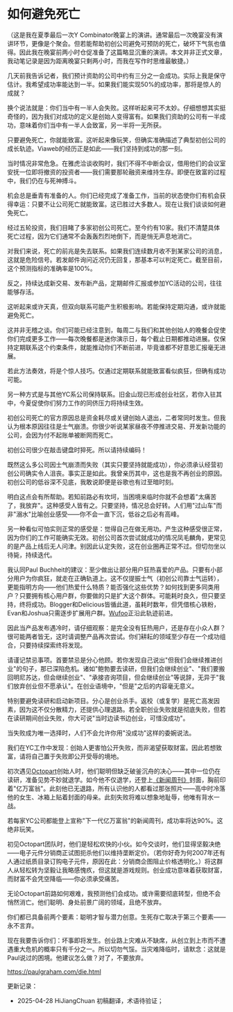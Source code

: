 


# 如何避免死亡

（这是我在夏季最后一次Y Combinator晚宴上的演讲。通常最后一次晚宴没有演讲环节，更像是个聚会。但若能帮助初创公司避免可预防的死亡，破坏下气氛也值得。因此我在晚宴前两小时仓促准备了这篇略显沉重的演讲。本文并非正式文章，我动笔记录是因为距离晚宴只剩两小时，而我在写作时思维最敏捷。）

几天前我告诉记者，我们预计资助的公司中约有三分之一会成功。实际上我是保守估计。我希望成功率能达到一半。如果我们能实现50%的成功率，那将是惊人的成就？

换个说法就是：你们当中有一半人会失败。这样听起来可不太妙。仔细想想其实挺奇怪的，因为我们对成功的定义是创始人变得富有。如果我们资助的公司有一半成功，意味着你们当中有一半人会致富，另一半将一无所获。

只要避免死亡，你就能致富。这听起来像玩笑，但确实准确描述了典型初创公司的成长轨迹。Viaweb的经历正是如此——我们坚持到成功的那一刻。

当时情况非常危急。在雅虎洽谈收购时，我们不得不中断会议，借用他们的会议室安抚一位即将撤资的投资者——我们需要那轮融资来维持生存。即便在致富的过程中，我们仍在与死神搏斗。

机会总是垂青有准备的人。你们已经完成了准备工作，当前的状态使你们有机会获得幸运：只要不让公司死亡就能致富。这已胜过大多数人。现在让我们谈谈如何避免死亡。

经过五轮投资，我们目睹了多家初创公司死亡。至今约有10家。我们不清楚具体死亡过程，因为它们通常不会轰轰烈烈地倒下，而是悄无声息地消亡。

对我们来说，死亡的前兆是失去联系。如果我们连续数月收不到某家公司的消息，这就是危险信号。若发邮件询问近况仍无回复，那基本可以判定死亡。截至目前，这个预测指标的准确率是100%。

反之，持续达成新交易、发布新产品，定期邮件汇报或参加YC活动的公司，往往能够存活。

这听起来或许天真，但双向联系可能产生积极影响。若能保持定期沟通，或许就能避免死亡。

这并非无稽之谈。你们可能已经注意到，每周二与我们和其他创始人的晚餐会促使你们完成更多工作——每次晚餐都是迷你演示日，每个截止日期都推动进展。仅保持定期联系这个约束条件，就能推动你们不断前进，毕竟谁都不好意思汇报毫无进展。

若此方法奏效，将是个惊人技巧。仅通过定期联系就能致富看似疯狂，但确有成功可能。

另一种方式是与其他YC系公司保持联系。旧金山现已形成创业社区，若你入驻其中，今夏促使你们努力工作的同侪压力将持续生效。

初创公司死亡的官方原因总是资金耗尽或关键创始人退出，二者常同时发生。但我认为根本原因往往是士气崩溃。你很少听说某家昼夜不停推进交易、开发新功能的公司，会因为付不起账单被断网而死亡。

初创公司很少在敲击键盘时猝死。所以请持续编码！

既然这么多公司因士气崩溃而失败（其实只要坚持就能成功），你必须承认经营初创公司确实令人沮丧。事实正是如此。我曾亲历其中，这也是我不再创业的原因。初创公司的低谷深不见底，我敢说即便是谷歌也有过至暗时刻。

明白这点会有所帮助。若知前路必有坎坷，当困境来临时你就不会想着"太痛苦了，我放弃"。这种感受人皆有之。只要坚持，情况总会好转。人们用"过山车"而非"溺水"比喻创业感受——你不会一直下沉，低谷之后必有高峰。

另一种看似可怕实则正常的感受是：觉得自己在做无用功。产生这种感受很正常，因为你们的工作可能确实无效。初创公司首次尝试就成功的情况凤毛麟角，更常见的是产品上线后无人问津。别因此认定失败，这在创业圈再正常不过。但切勿坐以待毙，持续迭代。

我认同Paul Buchheit的建议：至少做出让部分用户狂热喜爱的产品。只要有小部分用户为你疯狂，就走在正确轨道上。这不仅提振士气（初创公司靠士气运转），更能指明方向——他们热爱什么特质？能否强化这些优势？如何找到更多同类用户？只要拥有核心用户群，你要做的只是扩大这个群体。可能耗时良久，但只要坚持，终将成功。Blogger和Delicious皆循此道，虽耗时数年，但凭借核心铁粉，Evan和Joshua只需逐步扩展用户群。[Wufoo](http://wufoo.com)正沿此轨迹前进。

因此当产品发布遇冷时，请仔细观察：是完全没有狂热用户，还是存在小众人群？很可能两者皆无，这时请调整产品再次尝试。你们耕耘的领域至少存在一个成功组合，只要持续探索终将发现。

请谨记禁忌事项。首要禁忌是分心他顾。若你发现自己说出"但我们会继续推进创业"的句子，那已深陷危机。诸如"鲍勃要去读研，但我们会继续创业"、"我们要搬回明尼苏达，但会继续创业"、"承接咨询项目，但会继续创业"等说辞，无异于"我们放弃创业但不愿承认"。在创业语境中，"但是"之后的内容毫无意义。

特别要避免读研和启动新项目。分心是创业杀手。返校（或复学）是死亡高发因素，因为这不仅分散精力，还提供心理退路。若全职创业失败就是彻底失败，但若在读研期间创业失败，你大可说"当时边读书边创业，可惜没成功"。

当失败成为唯一选择时，人们不会允许你用"没成功"这样的委婉说法。

我们在YC工作中发现：创始人更害怕公开失败，而非渴望获取财富。因此若想致富，请将自己置于失败即公开受辱的境地。

初次遇见[Octopart](http://octopart.com)创始人时，他们聪明但缺乏破釜沉舟的决心——其中一位仍在读研，准备见势不妙就退学。如今他不仅退学，还登上[《新闻周刊》](http://docs.octopart.com/newsweek_octopart_small.jpg)封面，胸前印着"亿万富翁"。此刻他已无退路，所有认识他的人都看过那张照片——高中时冷落他的女生、冰箱上贴着封面的母亲。此刻失败将难以想象地耻辱，他唯有背水一战。

若每家YC公司都能登上宣称"下一代亿万富翁"的新闻周刊，成功率将达90%。这绝非玩笑。

初见Octopart团队时，他们是轻松欢快的小伙。如今交谈时，他们显得坚毅决绝——电子元件分销商正试图扼杀他们以维持垄断定价。（若你好奇为何2007年还有人通过纸质目录订购电子元件，原因在此：分销商企图阻止价格透明化。）将这群人从轻松转为坚毅让我略感愧疚，但这就是游戏规则。创业成功意味着获取财富，而财富不会凭空降临——你必须承受痛苦。

无论Octopart前路如何艰难，我预测他们会成功。或许需要彻底转型，但绝不会悄然消亡。他们聪明、身处前景广阔的领域，且绝不放弃。

你们都已具备前两个要素：聪明才智与潜力创意。生死存亡取决于第三个要素——永不言弃。

现在我要告诉你们：坏事即将发生。创业路上灾难从不缺席，从创立到上市而不遭遇重大危机的概率只有千分之一。所以切勿气馁。当灾难降临时，请默念：这就是Paul说过的困境。他建议怎么做？对了，不要放弃。

https://paulgraham.com/die.html



更新记录：
- 2025-04-28 HiJiangChuan 初稿翻译，术语待验证；
